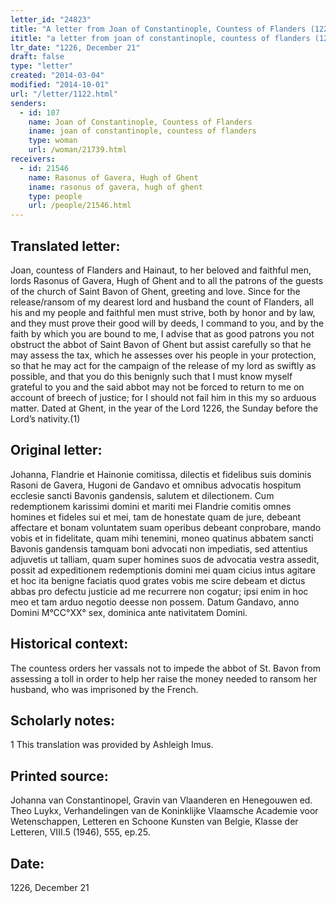 ```yaml
---
letter_id: "24823"
title: "A letter from Joan of Constantinople, Countess of Flanders (1226, December 21)"
ititle: "a letter from joan of constantinople, countess of flanders (1226, december 21)"
ltr_date: "1226, December 21"
draft: false
type: "letter"
created: "2014-03-04"
modified: "2014-10-01"
url: "/letter/1122.html"
senders:
  - id: 107
    name: Joan of Constantinople, Countess of Flanders
    iname: joan of constantinople, countess of flanders
    type: woman
    url: /woman/21739.html
receivers:
  - id: 21546
    name: Rasonus of Gavera, Hugh of Ghent
    iname: rasonus of gavera, hugh of ghent
    type: people
    url: /people/21546.html
---
```

<h2> Translated letter:</h2>Joan, countess of Flanders and Hainaut, to her beloved and faithful men, lords Rasonus of Gavera, Hugh of Ghent and to all the patrons of the guests of the church of Saint Bavon of Ghent, greeting and love.
	Since for the release/ransom of my dearest lord and husband the count of Flanders, all his and my people and faithful men must strive, both by honor and by law, and they must prove their good will by deeds, I command to you, and by the faith by which you are bound to me, I advise that as good patrons you not obstruct the abbot of Saint Bavon of Ghent but assist carefully so that he may assess the tax, which he assesses over his people in your protection, so that he may act for the campaign of the release of my lord as swiftly as possible, and that you do this benignly such that I must know myself grateful to you and the said abbot may not be forced to return to me on account of breech of justice; for I should not fail him in this my so arduous matter.
	Dated at Ghent, in the year of the Lord 1226, the Sunday before the Lord’s nativity.(1)
<h2 class="mt-4"> Original letter:</h2>Johanna, Flandrie et Hainonie comitissa, dilectis et fidelibus suis dominis Rasoni de Gavera, Hugoni de Gandavo et omnibus advocatis hospitum ecclesie sancti Bavonis gandensis, salutem et dilectionem.
Cum redemptionem karissimi domini et mariti mei Flandrie comitis omnes homines et fideles sui et mei, tam de honestate quam de jure, debeant affectare et bonam voluntatem suam operibus debeant conprobare, mando vobis et in fidelitate, quam mihi tenemini, moneo quatinus abbatem sancti Bavonis gandensis tamquam boni advocati non impediatis, sed attentius adjuvetis ut talliam, quam super homines suos de advocatia vestra assedit, possit ad expeditionem redemptionis domini mei quam cicius intus agitare et hoc ita benigne faciatis quod grates vobis me scire debeam et dictus abbas pro defectu justicie ad me recurrere non cogatur; ipsi enim in hoc meo et tam arduo negotio deesse non possem. Datum Gandavo, anno Domini M°CC°XX° sex, dominica ante nativitatem Domini.
<h2 class="mt-4"> Historical context:</h2>The countess orders her vassals not to impede the abbot of St. Bavon from assessing a toll in order to help her raise the money needed to ransom her husband, who was imprisoned by the French.
<h2 class="mt-4"> Scholarly notes:</h2>1 This translation was provided by Ashleigh Imus.
<h2 class="mt-4"> Printed source:</h2>Johanna van Constantinopel, Gravin van Vlaanderen en Henegouwen ed. Theo Luykx,  Verhandelingen van de Koninklijke Vlaamsche Academie voor Wetenschappen, Letteren en Schoone Kunsten van Belgie, Klasse der Letteren, VIII.5 (1946), 555, ep.25.
<h2 class="mt-4"> Date:</h2>1226, December 21
